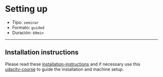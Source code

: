 # Setting up

* Tipo: `seminar`
* Formato: `guided`
* Duración: `60min`

***

## Installation instructions

Please read these
[installation-instructions](https://google-developer-training.gitbooks.io/android-developer-fundamentals-course-practicals/content/en/Unit%201/11_p_hello_world.html)
and if necessary use this [udacity-course](https://classroom.udacity.com/courses/ud808)
to guide the installation and machine setup.
